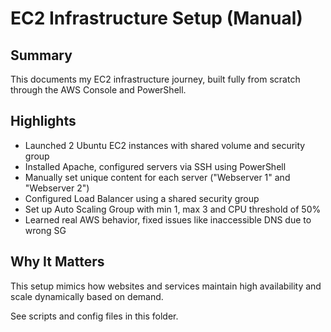 # EC2 Infrastructure Setup (Manual)

## Summary

This documents my EC2 infrastructure journey, built fully from scratch through the AWS Console and PowerShell.

## Highlights

- Launched 2 Ubuntu EC2 instances with shared volume and security group
- Installed Apache, configured servers via SSH using PowerShell
- Manually set unique content for each server ("Webserver 1" and "Webserver 2")
- Configured Load Balancer using a shared security group
- Set up Auto Scaling Group with min 1, max 3 and CPU threshold of 50%
- Learned real AWS behavior, fixed issues like inaccessible DNS due to wrong SG

## Why It Matters

This setup mimics how websites and services maintain high availability and scale dynamically based on demand.

See scripts and config files in this folder.
